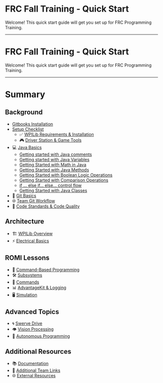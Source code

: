 # FRC Fall Training - Quick Start

Welcome! This quick start guide will get you set up for FRC Programming Training.

---

# FRC Fall Training - Quick Start

Welcome! This quick start guide will get you set up for FRC Programming Training.

---

# Summary

## Background
- [Gitbooks Installation](background/gitbooks-installation.md)
- [Setup Checklist](background/setup-checklist-handout.md)
  - ✅ [WPILib Requirements & Installation](background/application-requirements.md)
  - 🎮 [Driver Station & Game Tools](background/driver-station.md)
- 💻 [Java Basics](background/java-basics.md)
  - [Getting started with Java comments](background/PartOne_Comments.md)
  - [Getting started with Java Variables](background/PartTwo_Variables.md)
  - [Getting Started with Math in Java](background/PartThree_Math.md)
  - [Getting Started with Java Methods](background/PartFour_Methods.md)
  - [Getting Started with Boolean Logic Operations](background/PartFive_BooleanOperators.md)
  - [Getting Started with Comparison Operations](background/PartSix_ComparisonOperators.md)
  - [if ... else if... else... control flow](background/PartSeven_IfElseIfElse.md)
  - [Getting Started with Java Classes](background/PartEight_Classes.md)
- 🔧 [Git Basics](background/git-basics.md)
- 🌐 [Team Git Workflow](background/team-git-workflow.md)
- 📏 [Code Standards & Code Quality](background/code-standards.md)

## Architecture
- 🏗️ [WPILib Overview](architecture/wpilib-overview.md)
- ⚡ [Electrical Basics](architecture/electrical-basics.md)

## ROMI Lessons
- 🤖 [Command-Based Programming](romi/command-based-programming.md)
- 🛠️ [Subsystems](romi/subsystems.md)
- 🎯 [Commands](romi/commands.md)
- 📊 [AdvantageKit & Logging](romi/advantagekit-logging.md)
- 🖥️ [Simulation](romi/simulation.md)

## Advanced Topics
- 🌀 [Swerve Drive](advanced/swerve-drive.md)
- 👁️ [Vision Processing](advanced/vision.md)
- 🤖 [Autonomous Programming](advanced/autonomous.md)

## Additional Resources
- 📚 [Documentation](resources/documentation.md)
- 🔗 [Additional Team Links](resources/team-links.md)
- 🌐 [External Resources](resources/external-resources.md)
